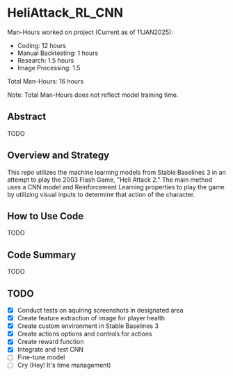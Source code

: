 # HeliAttack_RL_CNN

Man-Hours worked on project (Current as of 11JAN2025): 
- Coding: 12 hours
- Manual Backtesting: 1 hours
- Research: 1.5 hours
- Image Processing: 1.5

Total Man-Hours: 16 hours

Note: Total Man-Hours does not reflect model training time.

## Abstract
TODO

## Overview and Strategy
This repo utilizes the machine learning models from Stable Baselines 3 in an attempt to play the 2003 Flash Game, "Heli Attack 2." The main method uses a CNN model and Reinforcement Learning properties to play the game by utilizing visual inputs to determine that action of the character. 

## How to Use Code
TODO

## Code Summary
TODO


## TODO
- [x] Conduct tests on aquiring screenshots in designated area
- [x] Create feature extraction of image for player health
- [x] Create custom environment in Stable Baselines 3
- [x] Create actions options and controls for actions
- [x] Create reward function
- [x] Integrate and test CNN
- [ ] Fine-tune model
- [ ] Cry (Hey! It's time management)